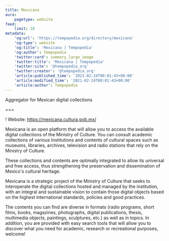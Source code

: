 ```yaml
---
title: Mexicana
aura:
    pagetype: website
feed:
    limit: 10
metadata:
    'og:url': 'https://tempopedia.org/directory/mexicana'
    'og:type': website
    'og:title': 'Mexicana | Tempopedia'
    'og:author': Tempopedia
    'twitter:card': summary_large_image
    'twitter:title': 'Mexicana | Tempopedia'
    'twitter:site': '@tempopedia_org'
    'twitter:creator': '@tempopedia_org'
    'article:published_time': '2021-02-24T00:01:43+00:00'
    'article:modified_time': '2021-02-24T00:01:43+00:00'
    'article:author': Tempopedia
---
```


Aggregator for Mexican digital collections

===

! Website: https://mexicana.cultura.gob.mx/

Mexicana is an open platform that will allow you to access the available digital collections of the Ministry of Culture. You can consult academic collections of various Institutions and contents of cultural spaces such as museums, libraries, archives, television and radio stations that rely on the Ministry of Culture.

These collections and contents are optimally integrated to allow its universal and free access, thus strengthening the preservation and dissemination of Mexico's cultural heritage.

Mexicana is a strategic project of the Ministry of Culture that seeks to interoperate the digital collections hosted and managed by the institution, with an integral and sustainable vision to contain those digital objects based on the highest international standards, policies and good practices.

The contents you can find are diverse in formats (radio programs, short films, books, magazines, photographs, digital publications, thesis, multimedia objects, paintings, sculptures, etc.) as well as in topics. In addition, you are provided with easy search tools that will allow you to discover what you need for academic, research or recreational purposes, welcome!